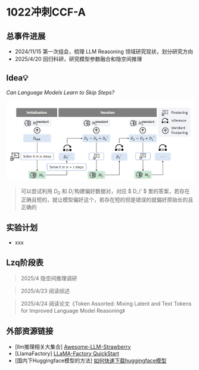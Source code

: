# 1022冲刺CCF-A

## 总事件进展
- 2024/11/15 第一次组会，梳理 LLM Reasoning 领域研究现状，划分研究方向
- 2025/4/20 回归科研，研究模型参数融合和隐空间推理
## Idea💡
*Can Language Models Learn to Skip Steps?*

<div align="center">
<img src="lzq\图片池\skip_step.png" alt="MHA/MQA/GQA/MLA">
</div>

> 可以尝试利用 $D_0$ 和 $D_i'$构建偏好数据对，对应 $ D_i' $ 里的答案，若存在正确且短的，就让模型偏好这个，若存在短的但是错误的就偏好原始长的且正确的


## 实验计划
- xxx
## Lzq阶段表
>2025/4 隐空间推理调研

>2025/4/23 阅读综述

>2025/4/24 阅读论文《Token Assorted: Mixing Latent and Text Tokens for Improved Language Model Reasoning》

## 外部资源链接
- [llm推理相关大集合] [Awesome-LLM-Strawberry](https://github.com/hijkzzz/Awesome-LLM-Strawberry/)
- [LlamaFactory] [LLaMA-Factory QuickStart](https://zhuanlan.zhihu.com/p/695287607)
- [国内下Huggingface模型的方法] [如何快速下载huggingface模型](https://zhuanlan.zhihu.com/p/663712983)

